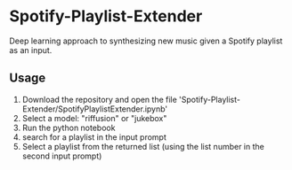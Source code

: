 # Spotify-Playlist-Extender
Deep learning approach to synthesizing new music given a Spotify playlist as an input. 

## Usage
1. Download the repository and open the file 'Spotify-Playlist-Extender/SpotifyPlaylistExtender.ipynb'
2. Select a model: "riffusion" or "jukebox"
3. Run the python notebook
4. search for a playlist in the input prompt
5. Select a playlist from the returned list (using the list number in the second input prompt)
